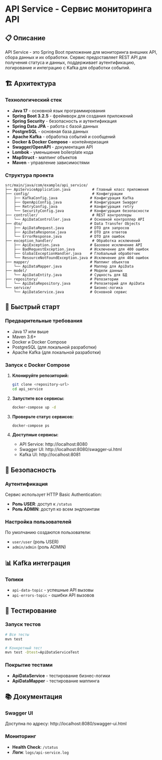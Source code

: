 # API Service - Сервис мониторинга API

## 📋 Описание

API Service - это Spring Boot приложение для мониторинга внешних API, сбора данных и их обработки. Сервис предоставляет REST API для получения статуса и данных, поддерживает аутентификацию, логирование и интеграцию с Kafka для обработки событий.

## 🏗️ Архитектура

### Технологический стек

- **Java 17** - основной язык программирования
- **Spring Boot 3.2.5** - фреймворк для создания приложений
- **Spring Security** - безопасность и аутентификация
- **Spring Data JPA** - работа с базой данных
- **PostgreSQL** - основная база данных
- **Apache Kafka** - обработка событий и сообщений
- **Docker & Docker Compose** - контейнеризация
- **Swagger/OpenAPI** - документация API
- **Lombok** - уменьшение boilerplate кода
- **MapStruct** - маппинг объектов
- **Maven** - управление зависимостями

### Структура проекта

```
src/main/java/com/example/api_service/
├── ApiServiceApplication.java          # Главный класс приложения
├── config/                             # Конфигурации
│   ├── KafkaConfig.java               # Конфигурация Kafka
│   ├── OpenApiConfig.java             # Конфигурация Swagger
│   ├── RetryConfig.java               # Конфигурация retry
│   └── SecurityConfig.java            # Конфигурация безопасности
├── controller/                         # REST контроллеры
│   └── ApiDataController.java         # Основной контроллер API
├── dto/                               # Data Transfer Objects
│   ├── ApiDataRequest.java            # DTO для запросов
│   ├── ApiDataResponse.java           # DTO для ответов
│   └── ErrorResponse.java             # DTO для ошибок
├── exception_handler/                  # Обработка исключений
│   ├── ApiException.java              # Базовое исключение API
│   ├── BadRequestException.java       # Исключение для 400 ошибок
│   ├── GlobalExceptionHandler.java    # Глобальный обработчик
│   └── ResourceNotFoundException.java # Исключение для 404 ошибок
├── mapper/                            # Маппинг объектов
│   └── ApiDataMapper.java             # Маппер для ApiData
├── model/                             # Модели данных
│   └── ApiDataEntity.java             # Сущность для БД
├── repository/                        # Репозитории
│   └── ApiDataRepository.java         # Репозиторий для ApiData
└── service/                           # Бизнес-логика
    └── ApiDataService.java            # Основной сервис
```

## 🚀 Быстрый старт

### Предварительные требования

- Java 17 или выше
- Maven 3.6+
- Docker и Docker Compose
- PostgreSQL (для локальной разработки)
- Apache Kafka (для локальной разработки)

### Запуск с Docker Compose

1. **Клонируйте репозиторий:**
   ```bash
   git clone <repository-url>
   cd api_service
   ```

2. **Запустите все сервисы:**
   ```bash
   docker-compose up -d
   ```

3. **Проверьте статус сервисов:**
   ```bash
   docker-compose ps
   ```

4. **Доступные сервисы:**
   - API Service: http://localhost:8080
   - Swagger UI: http://localhost:8080/swagger-ui.html
   - Kafka UI: http://localhost:8081

## 🔐 Безопасность

### Аутентификация

Сервис использует HTTP Basic Authentication:

- **Роль USER**: доступ к `/status`
- **Роль ADMIN**: доступ ко всем эндпоинтам

### Настройка пользователей

По умолчанию создаются пользователи:
- `user/user` (роль USER)
- `admin/admin` (роль ADMIN)

## 📊 Kafka интеграция

### Топики

- `api-data-topic` - успешные API вызовы
- `api-errors-topic` - ошибки API вызовов

## 🧪 Тестирование

### Запуск тестов

```bash
# Все тесты
mvn test

# Конкретный тест
mvn test -Dtest=ApiDataServiceTest
```

### Покрытие тестами

- **ApiDataService** - тестирование бизнес-логики
- **ApiDataMapper** - тестирование маппинга

## 📚 Документация

### Swagger UI

Доступна по адресу: http://localhost:8080/swagger-ui.html

### Мониторинг

- **Health Check**: `/status`
- **Логи**: `logs/api-service.log`


